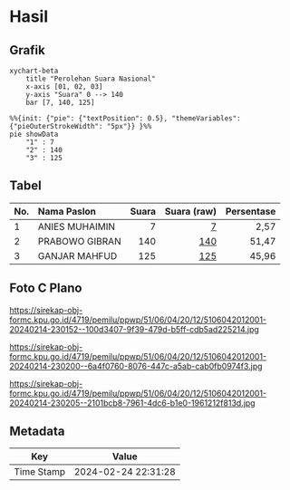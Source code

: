 # Hasil

## Grafik

```mermaid
xychart-beta
    title "Perolehan Suara Nasional"
    x-axis [01, 02, 03]
    y-axis "Suara" 0 --> 140
    bar [7, 140, 125]
```

```mermaid
%%{init: {"pie": {"textPosition": 0.5}, "themeVariables": {"pieOuterStrokeWidth": "5px"}} }%%
pie showData
    "1" : 7
    "2" : 140
    "3" : 125
```

## Tabel

| No. | Nama Paslon    | Suara | Suara (raw) | Persentase |
|:--- |:-------------- | -----:| -----------:| ----------:|
| 1   | ANIES MUHAIMIN | 7     | [7][p-1]    | 2,57       |
| 2   | PRABOWO GIBRAN | 140   | [140][p-2]  | 51,47      |
| 3   | GANJAR MAHFUD  | 125   | [125][p-3]  | 45,96      |


[p-1]: https://github.com/gigit-pemilu/pemilu-2024/blob/main/pilpres/hitung-suara/sub/51-bali/sub/06-bangli/sub/04-kintamani/sub/2012-banua/sub/001-tps/sub/paslon-1.txt
[p-2]: https://github.com/gigit-pemilu/pemilu-2024/blob/main/pilpres/hitung-suara/sub/51-bali/sub/06-bangli/sub/04-kintamani/sub/2012-banua/sub/001-tps/sub/paslon-2.txt
[p-3]: https://github.com/gigit-pemilu/pemilu-2024/blob/main/pilpres/hitung-suara/sub/51-bali/sub/06-bangli/sub/04-kintamani/sub/2012-banua/sub/001-tps/sub/paslon-3.txt

## Foto C Plano

https://sirekap-obj-formc.kpu.go.id/4719/pemilu/ppwp/51/06/04/20/12/5106042012001-20240214-230152--100d3407-9f39-479d-b5ff-cdb5ad225214.jpg

https://sirekap-obj-formc.kpu.go.id/4719/pemilu/ppwp/51/06/04/20/12/5106042012001-20240214-230200--6a4f0760-8076-447c-a5ab-cab0fb0974f3.jpg

https://sirekap-obj-formc.kpu.go.id/4719/pemilu/ppwp/51/06/04/20/12/5106042012001-20240214-230205--2101bcb8-7961-4dc6-b1e0-1961212f813d.jpg


## Metadata

| Key        | Value               |
| ---------- | ------------------- |
| Time Stamp | 2024-02-24 22:31:28 |



